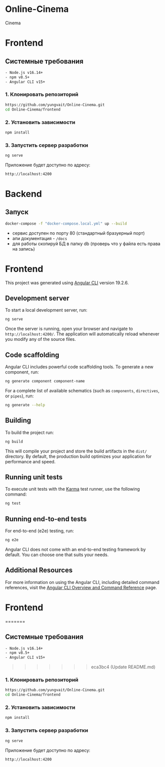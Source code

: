 # Online-Cinema
Cinema
# Frontend

## Системные требования
```bash
- Node.js v16.14+ 
- npm v8.5+
- Angular CLI v15+
```
### 1. Клонировать репозиторий
```bash
https://github.com/yungvait/Online-Cinema.git
cd Online-Cinema/frontend
```

### 2. Установить зависимости
```bash
npm install
```

### 3. Запустить сервер разработки
```bash
ng serve
```
Приложение будет доступно по адресу:
```bash
http://localhost:4200
```


# Backend
## Запуск
```sh
docker-compose -f "docker-compose.local.yml" up --build
```

- сервис доступен по порту 80 (стандартный бразуерный порт)
- апи документация - `/docs`
- для работы скопируй БД в папку db (проверь что у файла есть права на запись)


# Frontend

This project was generated using [Angular CLI](https://github.com/angular/angular-cli) version 19.2.6.

## Development server

To start a local development server, run:

```bash
ng serve
```

Once the server is running, open your browser and navigate to `http://localhost:4200/`. The application will automatically reload whenever you modify any of the source files.

## Code scaffolding

Angular CLI includes powerful code scaffolding tools. To generate a new component, run:

```bash
ng generate component component-name
```

For a complete list of available schematics (such as `components`, `directives`, or `pipes`), run:

```bash
ng generate --help
```

## Building

To build the project run:

```bash
ng build
```

This will compile your project and store the build artifacts in the `dist/` directory. By default, the production build optimizes your application for performance and speed.

## Running unit tests

To execute unit tests with the [Karma](https://karma-runner.github.io) test runner, use the following command:

```bash
ng test
```

## Running end-to-end tests

For end-to-end (e2e) testing, run:

```bash
ng e2e
```

Angular CLI does not come with an end-to-end testing framework by default. You can choose one that suits your needs.

## Additional Resources

For more information on using the Angular CLI, including detailed command references, visit the [Angular CLI Overview and Command Reference](https://angular.dev/tools/cli) page.

# Frontend

=======
## Системные требования
```bash
- Node.js v16.14+ 
- npm v8.5+
- Angular CLI v15+
```
>>>>>>> eca3bc4 (Update README.md)
### 1. Клонировать репозиторий
```bash
https://github.com/yungvait/Online-Cinema.git
cd Online-Cinema/frontend
```

### 2. Установить зависимости
```bash
npm install
```

### 3. Запустить сервер разработки
```bash
ng serve
```
Приложение будет доступно по адресу:
```bash
http://localhost:4200
```
